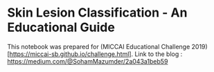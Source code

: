 # Skin Lesion Classification - An Educational Guide

This notebook was prepared for (MICCAI Educational Challenge 2019)[https://miccai-sb.github.io/challenge.html].
Link to the blog : https://medium.com/@SohamMazumder/2a043a1beb59
